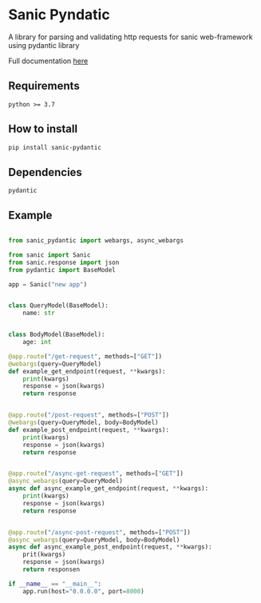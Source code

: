 # Sanic Pyndatic

A library for parsing and validating http requests for sanic web-framework using pydantic library 

Full documentation [here](https://ahmednafies.github.io/sanic_pydantic/)

## Requirements

	python >= 3.7

## How to install

```bash
pip install sanic-pydantic
```

## Dependencies

	pydantic

## Example

```python

from sanic_pydantic import webargs, async_webargs

from sanic import Sanic
from sanic.response import json
from pydantic import BaseModel

app = Sanic("new app")


class QueryModel(BaseModel):
    name: str


class BodyModel(BaseModel):
    age: int

@app.route("/get-request", methods=["GET"])
@webargs(query=QueryModel)
def example_get_endpoint(request, **kwargs):
    print(kwargs)
    response = json(kwargs)
    return response


@app.route("/post-request", methods=["POST"])
@webargs(query=QueryModel, body=BodyModel)
def example_post_endpoint(request, **kwargs):
    print(kwargs)
    response = json(kwargs)
    return response


@app.route("/async-get-request", methods=["GET"])
@async_webargs(query=QueryModel)
async def async_example_get_endpoint(request, **kwargs):
    print(kwargs)
    response = json(kwargs)
    return response


@app.route("/async-post-request", methods=["POST"])
@async_webargs(query=QueryModel, body=BodyModel)
async def async_example_post_endpoint(request, **kwargs):
    prit(kwargs)
    response = json(kwargs)
    return responsen

if __name__ == "__main__":
    app.run(host="0.0.0.0", port=8000)
```
